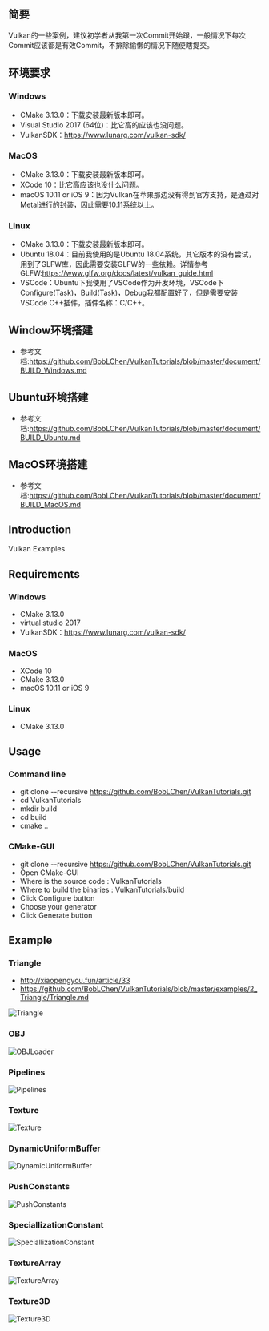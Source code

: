 ## 简要
Vulkan的一些案例，建议初学者从我第一次Commit开始跟，一般情况下每次Commit应该都是有效Commit，不排除偷懒的情况下随便瞎提交。

## 环境要求
### Windows
- CMake 3.13.0：下载安装最新版本即可。
- Visual Studio 2017 (64位)：比它高的应该也没问题。
- VulkanSDK：https://www.lunarg.com/vulkan-sdk/

### MacOS
- CMake 3.13.0：下载安装最新版本即可。
- XCode 10：比它高应该也没什么问题。
- macOS 10.11 or iOS 9：因为Vulkan在苹果那边没有得到官方支持，是通过对Metal进行的封装，因此需要10.11系统以上。

### Linux
- CMake 3.13.0：下载安装最新版本即可。
- Ubuntu 18.04：目前我使用的是Ubuntu 18.04系统，其它版本的没有尝试，用到了GLFW库，因此需要安装GLFW的一些依赖。详情参考GLFW:https://www.glfw.org/docs/latest/vulkan_guide.html
- VSCode：Ubuntu下我使用了VSCode作为开发环境，VSCode下Configure(Task)，Build(Task)，Debug我都配置好了，但是需要安装VSCode C++插件，插件名称：C/C++。

## Window环境搭建
- 参考文档:https://github.com/BobLChen/VulkanTutorials/blob/master/document/BUILD_Windows.md

## Ubuntu环境搭建
- 参考文档:https://github.com/BobLChen/VulkanTutorials/blob/master/document/BUILD_Ubuntu.md

## MacOS环境搭建
- 参考文档:https://github.com/BobLChen/VulkanTutorials/blob/master/document/BUILD_MacOS.md
## Introduction
Vulkan Examples 

## Requirements
### Windows
- CMake 3.13.0
- virtual studio 2017
- VulkanSDK：https://www.lunarg.com/vulkan-sdk/

### MacOS
- XCode 10
- CMake 3.13.0
- macOS 10.11 or iOS 9

### Linux
- CMake 3.13.0

## Usage
### Command line
- git clone --recursive https://github.com/BobLChen/VulkanTutorials.git
- cd VulkanTutorials
- mkdir build
- cd build
- cmake ..

### CMake-GUI
- git clone --recursive https://github.com/BobLChen/VulkanTutorials.git
- Open CMake-GUI
- Where is the source code : VulkanTutorials
- Where to build the binaries : VulkanTutorials/build
- Click Configure button
- Choose your generator
- Click Generate button

## Example

### Triangle
- http://xiaopengyou.fun/article/33
- https://github.com/BobLChen/VulkanTutorials/blob/master/examples/2_Triangle/Triangle.md

![Triangle](https://raw.githubusercontent.com/BobLChen/VulkanTutorials/master/preview/2_Triangle.jpg)

### OBJ
![OBJLoader](https://raw.githubusercontent.com/BobLChen/VulkanTutorials/master/preview/3_OBJLoader.jpg)

### Pipelines
![Pipelines](https://raw.githubusercontent.com/BobLChen/VulkanTutorials/master/preview/4_Pipelines.jpg)

### Texture
![Texture](https://raw.githubusercontent.com/BobLChen/VulkanTutorials/master/preview/5_Texture.jpg)

### DynamicUniformBuffer
![DynamicUniformBuffer](https://raw.githubusercontent.com/BobLChen/VulkanTutorials/master/preview/6_DynamicUniformBuffer.jpg)

### PushConstants
![PushConstants](https://raw.githubusercontent.com/BobLChen/VulkanTutorials/master/preview/7_PushConstants.jpg)

### SpeciallizationConstant
![SpeciallizationConstant](https://raw.githubusercontent.com/BobLChen/VulkanTutorials/master/preview/8_SpecializationConstants.jpg)

### TextureArray
![TextureArray](https://raw.githubusercontent.com/BobLChen/VulkanTutorials/master/preview/9_TextureArray.jpg)

### Texture3D
![Texture3D](https://raw.githubusercontent.com/BobLChen/VulkanTutorials/master/preview/10_Texture3D.jpg)
